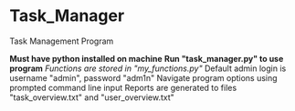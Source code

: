 # Task_Manager
Task Management Program

**Must have python installed on machine**
**Run "task_manager.py" to use program**
_Functions are stored in "my_functions.py"_
Default admin login is username "admin", password "adm1n"
Navigate program options using prompted command line input
Reports are generated to files "task_overview.txt" and "user_overview.txt"